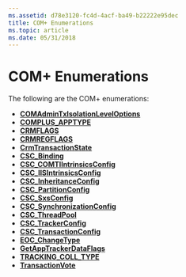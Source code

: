 ```yaml
---
ms.assetid: d78e3120-fc4d-4acf-ba49-b22222e95dec
title: COM+ Enumerations
ms.topic: article
ms.date: 05/31/2018
---
```


# COM+ Enumerations

The following are the COM+ enumerations:

-   [**COMAdminTxIsolationLevelOptions**](/windows/desktop/api/ComAdmin/ne-comadmin-comadmintxisolationleveloptions)
-   [**COMPLUS\_APPTYPE**](/windows/win32/api/comsvcs/ne-comsvcs-complus_apptype)
-   [**CRMFLAGS**](/windows/win32/api/comsvcs/ne-comsvcs-crmflags)
-   [**CRMREGFLAGS**](/windows/win32/api/comsvcs/ne-comsvcs-crmregflags)
-   [**CrmTransactionState**](/windows/win32/api/comsvcs/ne-comsvcs-crmtransactionstate)
-   [**CSC\_Binding**](/windows/win32/api/comsvcs/ne-comsvcs-csc_binding)
-   [**CSC\_COMTIIntrinsicsConfig**](/windows/win32/api/comsvcs/ne-comsvcs-csc_comtiintrinsicsconfig)
-   [**CSC\_IISIntrinsicsConfig**](/windows/win32/api/comsvcs/ne-comsvcs-csc_iisintrinsicsconfig)
-   [**CSC\_InheritanceConfig**](/windows/win32/api/comsvcs/ne-comsvcs-csc_inheritanceconfig)
-   [**CSC\_PartitionConfig**](/windows/win32/api/comsvcs/ne-comsvcs-csc_partitionconfig)
-   [**CSC\_SxsConfig**](/windows/win32/api/comsvcs/ne-comsvcs-csc_sxsconfig)
-   [**CSC\_SynchronizationConfig**](/windows/win32/api/comsvcs/ne-comsvcs-csc_synchronizationconfig)
-   [**CSC\_ThreadPool**](/windows/win32/api/comsvcs/ne-comsvcs-csc_threadpool)
-   [**CSC\_TrackerConfig**](/windows/win32/api/comsvcs/ne-comsvcs-csc_trackerconfig)
-   [**CSC\_TransactionConfig**](/windows/win32/api/comsvcs/ne-comsvcs-csc_transactionconfig)
-   [**EOC\_ChangeType**](/windows/win32/api/eventsys/ne-eventsys-eoc_changetype)
-   [**GetAppTrackerDataFlags**](/windows/desktop/api/ComSvcs/ne-comsvcs-getapptrackerdataflags)
-   [**TRACKING\_COLL\_TYPE**](/windows/win32/api/comsvcs/ne-comsvcs-tracking_coll_type)
-   [**TransactionVote**](/windows/win32/api/comsvcs/ne-comsvcs-transactionvote)

 

 